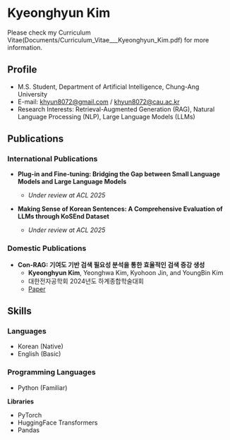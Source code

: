 # Kyeonghyun Kim

Please check my Curriculum Vitae(Documents/Curriculum_Vitae___Kyeonghyun_Kim.pdf) for more information.

## Profile
- M.S. Student, Department of Artificial Intelligence, Chung-Ang University  
- E-mail: khyun8072@gmail.com / khyun8072@cau.ac.kr  
- Research Interests: Retrieval-Augmented Generation (RAG), Natural Language Processing (NLP), Large Language Models (LLMs)



## Publications
### International Publications

- **Plug-in and Fine-tuning: Bridging the Gap between Small Language Models and Large Language Models**  
  - _Under review at ACL 2025_
 
- **Making Sense of Korean Sentences: A Comprehensive Evaluation of LLMs through KoSEnd Dataset**
  - _Under review at ACL 2025_  

### Domestic Publications

- **Con-RAG: 기여도 기반 검색 필요성 분석을 통한 효율적인 검색 증강 생성**  
  - **Kyeonghyun Kim**, Yeonghwa Kim, Kyohoon Jin, and YoungBin Kim  
  - 대한전자공학회 2024년도 하계종합학술대회  
  - [Paper](Documents/Papers/Con-RAG_기여도_기반_검색_필요성_분석을_통한_효율적인_검색_증강_생성.pdf)



## Skills
### **Languages**  
- Korean (Native)  
- English (Basic)

### **Programming Languages**  
- Python (Familiar)

**Libraries**  
- PyTorch  
- HuggingFace Transformers  
- Pandas
